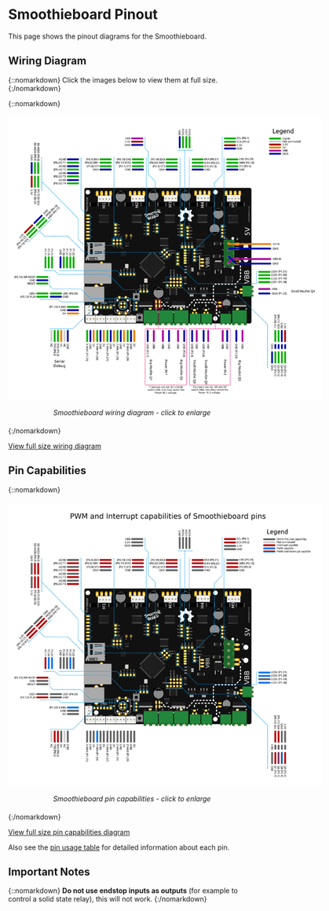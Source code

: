 
# Smoothieboard Pinout

This page shows the pinout diagrams for the Smoothieboard.

## Wiring Diagram

{::nomarkdown}
<sl-alert variant="neutral" open>
  <sl-icon slot="icon" name="info-circle"></sl-icon>
  Click the images below to view them at full size.
</sl-alert>
{:/nomarkdown}

{::nomarkdown}
<div style="text-align:center;margin:20px 0;">
  <a href="https://raw.githubusercontent.com/Bouni/smoothieboard-graphics/master/smoothieboard-wiring.png" target="_blank">
    <img src="https://github.com/Bouni/smoothieboard-graphics/blob/master/smoothieboard-wiring.png?raw=true" alt="Smoothieboard Wiring" style="min-width:640px;max-width:100%;height:auto;"/>
  </a>
  <p><em>Smoothieboard wiring diagram - click to enlarge</em></p>
</div>
{:/nomarkdown}

[View full size wiring diagram](https://raw.githubusercontent.com/Bouni/smoothieboard-graphics/master/smoothieboard-wiring.png)

## Pin Capabilities

{::nomarkdown}
<div style="text-align:center;margin:20px 0;">
  <a href="https://github.com/Bouni/smoothieboard-graphics/blob/master/smoothieboard-pin-capabilities.png?raw=true" target="_blank">
    <img src="https://github.com/Bouni/smoothieboard-graphics/blob/master/smoothieboard-pin-capabilities.png?raw=true" alt="Smoothieboard Pin Capabilities" style="min-width:640px;max-width:100%;height:auto;"/>
  </a>
  <p><em>Smoothieboard pin capabilities - click to enlarge</em></p>
</div>
{:/nomarkdown}

[View full size pin capabilities diagram](https://github.com/Bouni/smoothieboard-graphics/blob/master/smoothieboard-pin-capabilities.png?raw=true)

Also see the [pin usage table](lpc1769-pin-usage) for detailed information about each pin.

## Important Notes

{::nomarkdown}
<sl-alert variant="warning" open>
  <sl-icon slot="icon" name="exclamation-triangle"></sl-icon>
  <strong>Do not use endstop inputs as outputs</strong> (for example to control a solid state relay), this will not work.
</sl-alert>
{:/nomarkdown}
